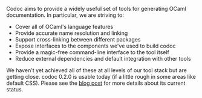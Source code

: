 Codoc aims to provide a widely useful set of tools for generating OCaml
documentation. In particular, we are striving to:

* Cover all of OCaml's language features
* Provide accurate name resolution and linking
* Support cross-linking between different packages
* Expose interfaces to the components we've used to build codoc
* Provide a magic-free command-line interface to the tool itself
* Reduce external dependencies and default integration with other tools

We haven't yet achieved all of these at all levels of our tool stack but are getting close. codoc 0.2.0 is usable today (if a little rough in some areas like default CSS).  Please see the [blog post](http://opam.ocaml.org/blog/codoc-0-2-0-released/) for more details about its current status.

